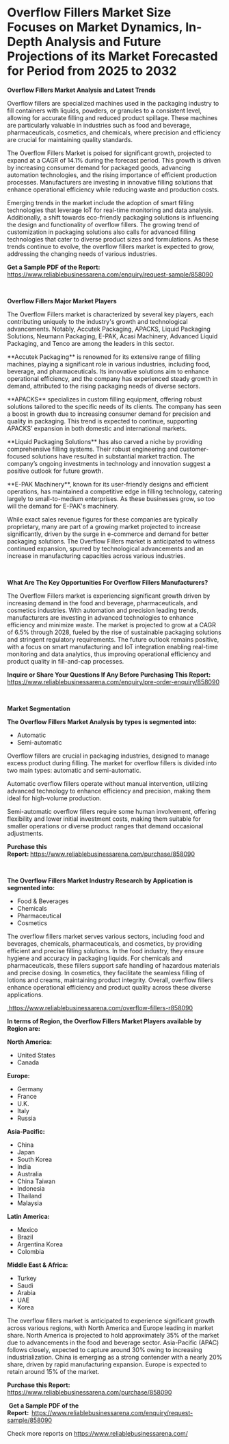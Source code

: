 <p><h1>Overflow Fillers Market Size Focuses on Market Dynamics, In-Depth Analysis and Future Projections of its Market Forecasted for Period from 2025 to 2032</h1></p><p><strong>Overflow Fillers Market Analysis and Latest Trends</strong></p>
<p><p>Overflow fillers are specialized machines used in the packaging industry to fill containers with liquids, powders, or granules to a consistent level, allowing for accurate filling and reduced product spillage. These machines are particularly valuable in industries such as food and beverage, pharmaceuticals, cosmetics, and chemicals, where precision and efficiency are crucial for maintaining quality standards.</p><p>The Overflow Fillers Market is poised for significant growth, projected to expand at a CAGR of 14.1% during the forecast period. This growth is driven by increasing consumer demand for packaged goods, advancing automation technologies, and the rising importance of efficient production processes. Manufacturers are investing in innovative filling solutions that enhance operational efficiency while reducing waste and production costs.</p><p>Emerging trends in the market include the adoption of smart filling technologies that leverage IoT for real-time monitoring and data analysis. Additionally, a shift towards eco-friendly packaging solutions is influencing the design and functionality of overflow fillers. The growing trend of customization in packaging solutions also calls for advanced filling technologies that cater to diverse product sizes and formulations. As these trends continue to evolve, the overflow fillers market is expected to grow, addressing the changing needs of various industries.</p></p>
<p><strong>Get a Sample PDF of the Report:&nbsp;</strong> <a href="https://www.reliablebusinessarena.com/enquiry/request-sample/858090?utm_campaign=1841&utm_medium=2&utm_source=Github&utm_content=ia&utm_term=18022025&utm_id=overflow-fillers">https://www.reliablebusinessarena.com/enquiry/request-sample/858090</a></p>
<p>&nbsp;</p>
<p><strong>Overflow Fillers Major Market Players</strong></p>
<p><p>The Overflow Fillers market is characterized by several key players, each contributing uniquely to the industry's growth and technological advancements. Notably, Accutek Packaging, APACKS, Liquid Packaging Solutions, Neumann Packaging, E-PAK, Acasi Machinery, Advanced Liquid Packaging, and Tenco are among the leaders in this sector.</p><p>**Accutek Packaging** is renowned for its extensive range of filling machines, playing a significant role in various industries, including food, beverage, and pharmaceuticals. Its innovative solutions aim to enhance operational efficiency, and the company has experienced steady growth in demand, attributed to the rising packaging needs of diverse sectors.</p><p>**APACKS** specializes in custom filling equipment, offering robust solutions tailored to the specific needs of its clients. The company has seen a boost in growth due to increasing consumer demand for precision and quality in packaging. This trend is expected to continue, supporting APACKS’ expansion in both domestic and international markets.</p><p>**Liquid Packaging Solutions** has also carved a niche by providing comprehensive filling systems. Their robust engineering and customer-focused solutions have resulted in substantial market traction. The company’s ongoing investments in technology and innovation suggest a positive outlook for future growth.</p><p>**E-PAK Machinery**, known for its user-friendly designs and efficient operations, has maintained a competitive edge in filling technology, catering largely to small-to-medium enterprises. As these businesses grow, so too will the demand for E-PAK's machinery.</p><p>While exact sales revenue figures for these companies are typically proprietary, many are part of a growing market projected to increase significantly, driven by the surge in e-commerce and demand for better packaging solutions. The Overflow Fillers market is anticipated to witness continued expansion, spurred by technological advancements and an increase in manufacturing capacities across various industries.</p></p>
<p>&nbsp;</p>
<p><strong>What Are The Key Opportunities For Overflow Fillers Manufacturers?</strong></p>
<p><p>The Overflow Fillers market is experiencing significant growth driven by increasing demand in the food and beverage, pharmaceuticals, and cosmetics industries. With automation and precision leading trends, manufacturers are investing in advanced technologies to enhance efficiency and minimize waste. The market is projected to grow at a CAGR of 6.5% through 2028, fueled by the rise of sustainable packaging solutions and stringent regulatory requirements. The future outlook remains positive, with a focus on smart manufacturing and IoT integration enabling real-time monitoring and data analytics, thus improving operational efficiency and product quality in fill-and-cap processes.</p></p>
<p><strong>Inquire or Share Your Questions If Any Before Purchasing This Report:</strong> <a href="https://www.reliablebusinessarena.com/enquiry/pre-order-enquiry/858090?utm_campaign=1841&utm_medium=2&utm_source=Github&utm_content=ia&utm_term=18022025&utm_id=overflow-fillers">https://www.reliablebusinessarena.com/enquiry/pre-order-enquiry/858090</a></p>
<p>&nbsp;</p>
<p><strong>Market Segmentation</strong></p>
<p><strong>The Overflow Fillers Market Analysis by types is segmented into:</strong></p>
<p><ul><li>Automatic</li><li>Semi-automatic</li></ul></p>
<p><p>Overflow fillers are crucial in packaging industries, designed to manage excess product during filling. The market for overflow fillers is divided into two main types: automatic and semi-automatic. </p><p>Automatic overflow fillers operate without manual intervention, utilizing advanced technology to enhance efficiency and precision, making them ideal for high-volume production. </p><p>Semi-automatic overflow fillers require some human involvement, offering flexibility and lower initial investment costs, making them suitable for smaller operations or diverse product ranges that demand occasional adjustments.</p></p>
<p><strong>Purchase this Report:&nbsp;</strong><a href="https://www.reliablebusinessarena.com/purchase/858090?utm_campaign=1841&utm_medium=2&utm_source=Github&utm_content=ia&utm_term=18022025&utm_id=overflow-fillers">https://www.reliablebusinessarena.com/purchase/858090</a></p>
<p>&nbsp;</p>
<p><strong>The Overflow Fillers Market Industry Research by Application is segmented into:</strong></p>
<p><ul><li>Food & Beverages</li><li>Chemicals</li><li>Pharmaceutical</li><li>Cosmetics</li></ul></p>
<p><p>The overflow fillers market serves various sectors, including food and beverages, chemicals, pharmaceuticals, and cosmetics, by providing efficient and precise filling solutions. In the food industry, they ensure hygiene and accuracy in packaging liquids. For chemicals and pharmaceuticals, these fillers support safe handling of hazardous materials and precise dosing. In cosmetics, they facilitate the seamless filling of lotions and creams, maintaining product integrity. Overall, overflow fillers enhance operational efficiency and product quality across these diverse applications.</p></p>
<p><a href="https://www.reliablebusinessarena.com/overflow-fillers-r858090?utm_campaign=1841&utm_medium=2&utm_source=Github&utm_content=ia&utm_term=18022025&utm_id=overflow-fillers">&nbsp;https://www.reliablebusinessarena.com/overflow-fillers-r858090</a></p>
<p><strong>In terms of Region, the Overflow Fillers Market Players available by Region are:</strong></p>
<p>
    <p> <strong> North America: </strong>
        <ul>
            <li>United States</li>
            <li>Canada</li>
        </ul>
        </p> 
    <p> <strong> Europe: </strong>
        <ul>
            <li>Germany</li>
            <li>France</li>
            <li>U.K.</li>
            <li>Italy</li>
            <li>Russia</li>
        </ul>
        </p> 
    <p> <strong> Asia-Pacific: </strong>
        <ul>
            <li>China</li>
            <li>Japan</li>
            <li>South Korea</li>
            <li>India</li>
            <li>Australia</li>
            <li>China Taiwan</li>
            <li>Indonesia</li>
            <li>Thailand</li>
            <li>Malaysia</li>
        </ul>
        </p> 
    <p> <strong> Latin America: </strong>
        <ul>
            <li>Mexico</li>
            <li>Brazil</li>
            <li>Argentina Korea</li>
            <li>Colombia</li>
        </ul>
        </p> 
    <p> <strong> Middle East & Africa: </strong>
        <ul>
            <li>Turkey</li>
            <li>Saudi</li>
            <li>Arabia</li>
            <li>UAE</li>
            <li>Korea</li>
        </ul>
    </p>
    </p>
<p><p>The overflow fillers market is anticipated to experience significant growth across various regions, with North America and Europe leading in market share. North America is projected to hold approximately 35% of the market due to advancements in the food and beverage sector. Asia-Pacific (APAC) follows closely, expected to capture around 30% owing to increasing industrialization. China is emerging as a strong contender with a nearly 20% share, driven by rapid manufacturing expansion. Europe is expected to retain around 15% of the market.</p></p>
<p><strong>Purchase this Report: </strong><a href="https://www.reliablebusinessarena.com/purchase/858090?utm_campaign=1841&utm_medium=2&utm_source=Github&utm_content=ia&utm_term=18022025&utm_id=overflow-fillers">https://www.reliablebusinessarena.com/purchase/858090</a></p>
<p>&nbsp;<strong>Get a Sample PDF of the Report:&nbsp;&nbsp;</strong><a href="https://www.reliablebusinessarena.com/enquiry/request-sample/858090?utm_campaign=1841&utm_medium=2&utm_source=Github&utm_content=ia&utm_term=18022025&utm_id=overflow-fillers">https://www.reliablebusinessarena.com/enquiry/request-sample/858090</a></p>
<p><strong></strong></p>
<p>Check more reports on <a href="https://www.reliablebusinessarena.com/?utm_campaign=1841&utm_medium=2&utm_source=Github&utm_content=ia&utm_term=18022025&utm_id=overflow-fillers">https://www.reliablebusinessarena.com/</a></p>